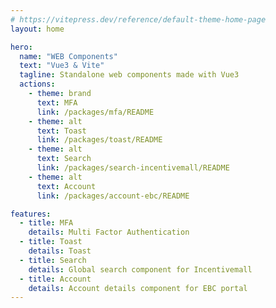 ```yaml
---
# https://vitepress.dev/reference/default-theme-home-page
layout: home

hero:
  name: "WEB Components"
  text: "Vue3 & Vite"
  tagline: Standalone web components made with Vue3
  actions:
    - theme: brand
      text: MFA
      link: /packages/mfa/README
    - theme: alt
      text: Toast
      link: /packages/toast/README
    - theme: alt
      text: Search
      link: /packages/search-incentivemall/README
    - theme: alt
      text: Account
      link: /packages/account-ebc/README

features:
  - title: MFA
    details: Multi Factor Authentication
  - title: Toast
    details: Toast
  - title: Search
    details: Global search component for Incentivemall
  - title: Account
    details: Account details component for EBC portal
---
```


